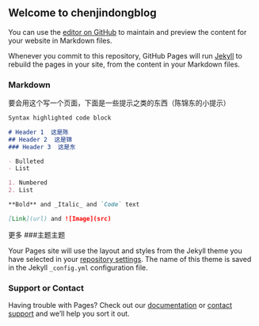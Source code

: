 ## Welcome to chenjindongblog

You can use the [editor on GitHub](https://github.com/chenjindong2217/chenjindong2217.github.io/edit/master/README.md) to maintain and preview the content for your website in Markdown files.

Whenever you commit to this repository, GitHub Pages will run [Jekyll](https://jekyllrb.com/) to rebuild the pages in your site, from the content in your Markdown files.

### Markdown
要会用这个写一个页面，下面是一些提示之类的东西（陈锦东的小提示）

```markdown
Syntax highlighted code block

# Header 1  这是陈
## Header 2  这是锦
### Header 3  这是东

- Bulleted
- List

1. Numbered
2. List

**Bold** and _Italic_ and `Code` text

[Link](url) and ![Image](src)
```

更多
###主题主题

Your Pages site will use the layout and styles from the Jekyll theme you have selected in your [repository settings](https://github.com/chenjindong2217/chenjindong2217.github.io/settings). The name of this theme is saved in the Jekyll `_config.yml` configuration file.

### Support or Contact

Having trouble with Pages? Check out our [documentation](https://help.github.com/categories/github-pages-basics/) or [contact support](https://github.com/contact) and we’ll help you sort it out.
